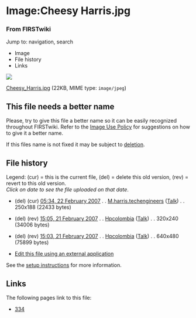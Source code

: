

# Image:Cheesy Harris.jpg

### From FIRSTwiki

Jump to: navigation, search

  * Image
  * File history
  * Links

![](/media/b/b6/Cheesy_Harris.jpg)

[Cheesy_Harris.jpg](/media/b/b6/Cheesy_Harris.jpg "Cheesy Harris.jpg" ) (22KB,
MIME type: `image/jpeg`)

This file needs a better name  
---  
Please, try to give this file a better name so it can be easily recognized
throughout FIRSTwiki. Refer to the [Image Use
Policy](/index.php/FIRSTwiki:Image_use_policy "FIRSTwiki:Image use policy" )
for suggestions on how to give it a better name.

If this files name is not fixed it may be subject to
[deletion](/index.php/Category:Candidates_for_speedy_deletion
"Category:Candidates for speedy deletion" ).  
  
## File history

Legend: (cur) = this is the current file, (del) = delete this old version,
(rev) = revert to this old version.  
_Click on date to see the file uploaded on that date_.

  * (del) (cur) [05:34, 22 February 2007](/media/b/b6/Cheesy_Harris.jpg "/media/b/b6/Cheesy Harris.jpg" ) . . [M.harris.techengineers](/index.php?title=User:M.harris.techengineers&action=edit "User:M.harris.techengineers" ) ([Talk](/index.php?title=User_talk:M.harris.techengineers&action=edit "User talk:M.harris.techengineers" )) . . 250x188 (22433 bytes)
  * (del) (rev) [15:05, 21 February 2007](/media/archive/b/b6/20070222053455%21Cheesy_Harris.jpg "/media/archive/b/b6/20070222053455!Cheesy Harris.jpg" ) . . [Hpcolombia](/index.php?title=User:Hpcolombia&action=edit "User:Hpcolombia" ) ([Talk](/index.php?title=User_talk:Hpcolombia&action=edit "User talk:Hpcolombia" )) . . 320x240 (34006 bytes)
  * (del) (rev) [15:03, 21 February 2007](/media/archive/b/b6/20070221150526%21Cheesy_Harris.jpg "/media/archive/b/b6/20070221150526!Cheesy Harris.jpg" ) . . [Hpcolombia](/index.php?title=User:Hpcolombia&action=edit "User:Hpcolombia" ) ([Talk](/index.php?title=User_talk:Hpcolombia&action=edit "User talk:Hpcolombia" )) . . 640x480 (75899 bytes)
  

  * [Edit this file using an external application](/index.php?title=Image:Cheesy_Harris.jpg&action=edit&externaledit=true&mode=file "Image:Cheesy Harris.jpg" )

See the [setup
instructions](http://meta.wikimedia.org/wiki/Help:External_editors
"http://meta.wikimedia.org/wiki/Help:External_editors" ) for more information.

## Links

The following pages link to this file:

  * [334](/index.php/334 "334" )

